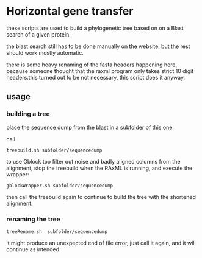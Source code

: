 # Horizontal gene transfer

these scripts are used to build a phylogenetic tree based on on a Blast search of a given protein.

the blast search still has to be done manually on the website, but the rest should work mostly automatic.

there is some heavy renaming of the fasta headers happening here, because someone thought that the raxml program only takes strict 10 digit headers.this turned out to be not necessary, this script does it anyway.

## usage
### building a tree
place the sequence dump from the blast in a subfolder of this one.

call 
```
treebuild.sh subfolder/sequencedump
```

to use Gblock too filter out noise and badly aligned columns from the alignment, stop the treebuild when the RAxML is running, and execute the wrapper:

``` 
gblockWrapper.sh subfolder/sequencedump
```
then call the treebuild again to continue to build the tree with the shortened alignment.

### renaming the tree
 
 
```
treeRename.sh  subfolder/sequencedump
```
it might produce an unexpected end of file error, just call it again, and it will continue as intended.


